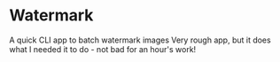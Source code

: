 # Watermark
A quick CLI app to batch watermark images
Very rough app, but it does what I needed it to do - not bad for an hour's work!
